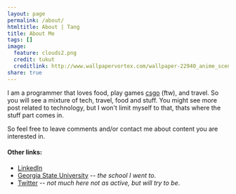 ```yaml
---
layout: page
permalink: /about/
htmltitle: About | Tang
title: About Me
tags: []
image: 
  feature: clouds2.png
  credit: tukut
  creditlink: http://www.wallpapervortex.com/wallpaper-22940_anime_scenery.html#.VQjPMhDF9UM
share: true
---
```


I am a programmer that loves food, play games <a href="http://blog.counter-strike.net/" target="_blank">csgo</a> (ftw), and travel. So you will see a mixture of tech, travel, food and stuff. You might see more post related to technology, but I won't limit myself to that, thats where the stuff part comes in.

So feel free to leave comments and/or contact me about content you are interested in.



#### Other links:

* [LinkedIn](https://www.linkedin.com/pub/william-tang/48/aa8/115)
* [Georgia State University](http://gsu.edu) -- _the school I went to_.
* [Twitter](https://twitter.com/_william_tang) -- _not much here not as active, but will try to be_.

